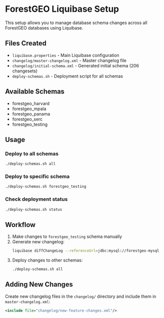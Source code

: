 # ForestGEO Liquibase Setup

This setup allows you to manage database schema changes across all ForestGEO databases using Liquibase.

## Files Created

- `liquibase.properties` - Main Liquibase configuration
- `changelog/master-changelog.xml` - Master changelog file
- `changelog/initial-schema.xml` - Generated initial schema (206 changesets)
- `deploy-schemas.sh` - Deployment script for all schemas

## Available Schemas

- forestgeo_harvard
- forestgeo_mpala
- forestgeo_panama
- forestgeo_serc
- forestgeo_testing

## Usage

### Deploy to all schemas
```bash
./deploy-schemas.sh all
```

### Deploy to specific schema
```bash
./deploy-schemas.sh forestgeo_testing
```

### Check deployment status
```bash
./deploy-schemas.sh status
```

## Workflow

1. Make changes to `forestgeo_testing` schema manually
2. Generate new changelog:
   ```bash
   liquibase diffChangeLog --referenceUrl=jdbc:mysql://forestgeo-mysqldataserver.mysql.database.azure.com:3306/forestgeo_testing
   ```
3. Deploy changes to other schemas:
   ```bash
   ./deploy-schemas.sh all
   ```

## Adding New Changes

Create new changelog files in the `changelog/` directory and include them in `master-changelog.xml`:

```xml
<include file="changelog/new-feature-changes.xml"/>
```